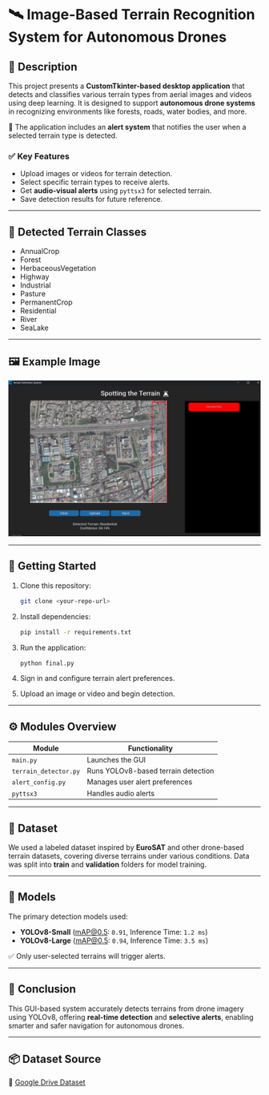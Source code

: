 
# 🛰️ Image-Based Terrain Recognition System for Autonomous Drones

## 📌 Description

This project presents a **CustomTkinter-based desktop application** that detects and classifies various terrain types from aerial images and videos using deep learning. It is designed to support **autonomous drone systems** in recognizing environments like forests, roads, water bodies, and more.

🔔 The application includes an **alert system** that notifies the user when a selected terrain type is detected.

### ✅ Key Features
- Upload images or videos for terrain detection.
- Select specific terrain types to receive alerts.
- Get **audio-visual alerts** using `pyttsx3` for selected terrain.
- Save detection results for future reference.

---

## 🧭 Detected Terrain Classes

- AnnualCrop  
- Forest  
- HerbaceousVegetation  
- Highway  
- Industrial  
- Pasture  
- PermanentCrop  
- Residential  
- River  
- SeaLake  

---

## 🖼️ Example Image

![Example Terrain Detection](example_terrain_image.png)

---

## 🚀 Getting Started

1. Clone this repository:
   ```bash
   git clone <your-repo-url>
   ```
2. Install dependencies:
   ```bash
   pip install -r requirements.txt
   ```
3. Run the application:
   ```bash
   python final.py
   ```

4. Sign in and configure terrain alert preferences.
5. Upload an image or video and begin detection.

---

## ⚙️ Modules Overview

| Module              | Functionality                              |
|---------------------|---------------------------------------------|
| `main.py`           | Launches the GUI                            |
| `terrain_detector.py`| Runs YOLOv8-based terrain detection         |
| `alert_config.py`   | Manages user alert preferences              |
| `pyttsx3`            | Handles audio alerts                        |

---

## 📂 Dataset

We used a labeled dataset inspired by **EuroSAT** and other drone-based terrain datasets, covering diverse terrains under various conditions. Data was split into **train** and **validation** folders for model training.

---

## 🧠 Models

The primary detection models used:

- **YOLOv8-Small** (mAP@0.5: `0.91`, Inference Time: `1.2 ms`)
- **YOLOv8-Large** (mAP@0.5: `0.94`, Inference Time: `3.5 ms`)

✅ Only user-selected terrains will trigger alerts.

---

## 🏁 Conclusion

This GUI-based system accurately detects terrains from drone imagery using YOLOv8, offering **real-time detection** and **selective alerts**, enabling smarter and safer navigation for autonomous drones.

---

## 📦 Dataset Source
🔗 [Google Drive Dataset](https://drive.google.com/file/d/1pnK5brwQcKe2_IViN4_ZAu1AgCYm3Jyn/view?usp=drive_link)
